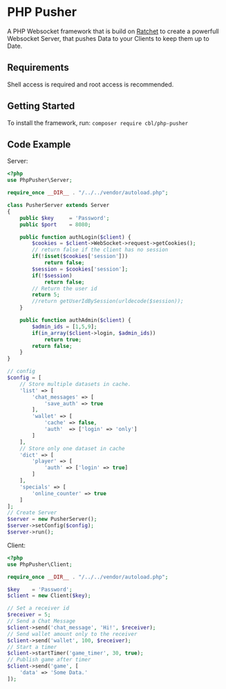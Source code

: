 # PHP Pusher

A PHP Websocket framework that is build on [Ratchet](http://socketo.me/) to create a powerfull Websocket Server,
that pushes Data to your Clients to keep them up to Date.

## Requirements

Shell access is required and root access is recommended.

## Getting Started

To install the framework, run: ```composer require cbl/php-pusher```

## Code Example

Server:

```php
<?php
use PhpPusher\Server;

require_once __DIR__ . "/../../vendor/autoload.php";

class PusherServer extends Server
{
    public $key     = 'Password';
    public $port    = 8080;

    public function authLogin($client) {
        $cookies = $client->WebSocket->request->getCookies();
        // return false if the client has no session
        if(!isset($cookies['session']))
            return false;
        $session = $cookies['session'];
        if(!$session)
            return false;
        // Return the user id
        return 5;
        //return getUserIdBySession(urldecode($session));
    }

    public function authAdmin($client) {
        $admin_ids = [1,5,9];
        if(in_array($client->login, $admin_ids))
            return true;
        return false;
    }
}

// config
$config = [
    // Store multiple datasets in cache.
    'list' => [
        'chat_messages' => [
            'save_auth' => true
        ],
        'wallet' => [
            'cache' => false,
            'auth'  => ['login' => 'only']
        ]
    ],
    // Store only one dataset in cache
    'dict' => [
        'player' => [
            'auth' => ['login' => true]
        ]
    ],
    'specials' => [
        'online_counter' => true
    ]
];
// Create Server
$server = new PusherServer();
$server->setConfig($config);
$server->run();
```

Client:

```php
<?php
use PhpPusher\Client;

require_once __DIR__ . "/../../vendor/autoload.php";

$key    = 'Password';
$client = new Client($key);

// Set a receiver id
$receiver = 5;
// Send a Chat Message
$client->send('chat_message', 'Hi!', $receiver);
// Send wallet amount only to the receiver
$client->send('wallet', 100, $receiver);
// Start a timer
$client->startTimer('game_timer', 30, true);
// Publish game after timer
$client->send('game', [
    'data' => 'Some Data.'
]);
```
